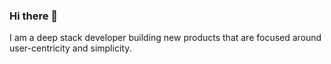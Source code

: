 ### Hi there 👋

I am a deep stack developer building new products that are focused around user-centricity and simplicity.
